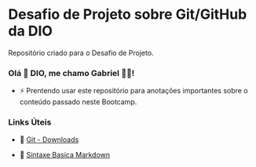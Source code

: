 # Desafio de Projeto sobre Git/GitHub da DIO
Repositório criado para o Desafio de Projeto.

### Olá 👋 DIO, me chamo Gabriel 🧑‍🎓! 

- ⚡ Prentendo usar este repositório para anotações importantes sobre o conteúdo passado neste Bootcamp.


### Links Úteis
- 🔗 [Git - Downloads](https://git-scm.com/downloads)

- 🔗 [Sintaxe Basica Markdown](https://www.markdownguide.org/basic-syntax/)
